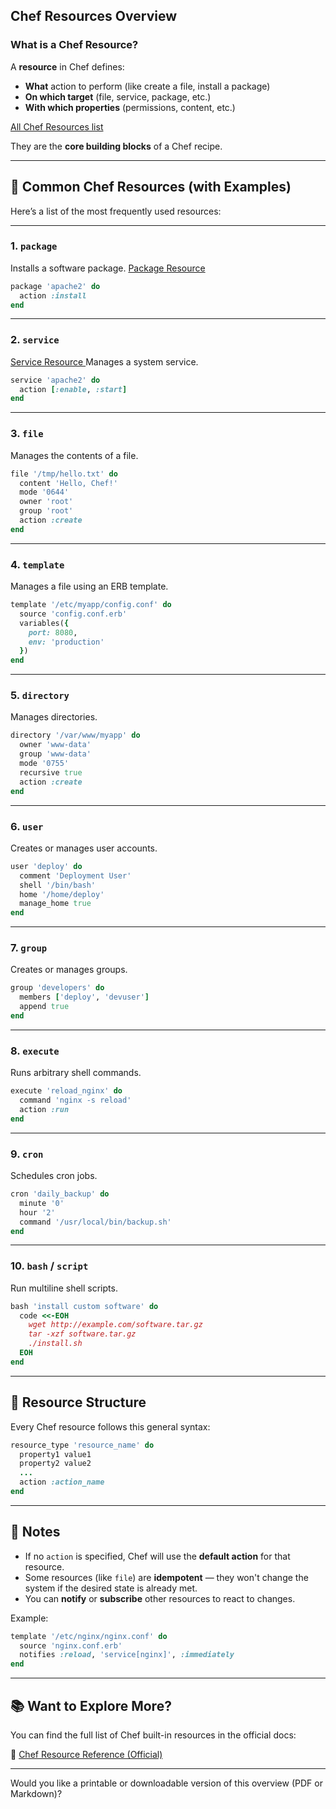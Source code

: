##  **Chef Resources Overview**

###  What is a Chef Resource?

A **resource** in Chef defines:

* **What** action to perform (like create a file, install a package)
* **On which target** (file, service, package, etc.)
* **With which properties** (permissions, content, etc.)

<a href="https://docs.chef.io/resources/">All Chef Resources list </a>

They are the **core building blocks** of a Chef recipe. 

---

## 🔧 Common Chef Resources (with Examples)

Here’s a list of the most frequently used resources:

---

### 1. **`package`**

Installs a software package. <a href=https://docs.chef.io/resources/package/ > Package Resource</a>

```ruby
package 'apache2' do
  action :install
end
```

---

### 2. **`service`**
<a href=https://docs.chef.io/resources/service/ > Service Resource </a>
Manages a system service.

```ruby
service 'apache2' do
  action [:enable, :start]
end
```

---

### 3. **`file`**

Manages the contents of a file.

```ruby
file '/tmp/hello.txt' do
  content 'Hello, Chef!'
  mode '0644'
  owner 'root'
  group 'root'
  action :create
end
```

---

### 4. **`template`**

Manages a file using an ERB template.

```ruby
template '/etc/myapp/config.conf' do
  source 'config.conf.erb'
  variables({
    port: 8080,
    env: 'production'
  })
end
```

---

### 5. **`directory`**

Manages directories.

```ruby
directory '/var/www/myapp' do
  owner 'www-data'
  group 'www-data'
  mode '0755'
  recursive true
  action :create
end
```

---

### 6. **`user`**

Creates or manages user accounts.

```ruby
user 'deploy' do
  comment 'Deployment User'
  shell '/bin/bash'
  home '/home/deploy'
  manage_home true
end
```

---

### 7. **`group`**

Creates or manages groups.

```ruby
group 'developers' do
  members ['deploy', 'devuser']
  append true
end
```

---

### 8. **`execute`**

Runs arbitrary shell commands.

```ruby
execute 'reload_nginx' do
  command 'nginx -s reload'
  action :run
end
```

---

### 9. **`cron`**

Schedules cron jobs.

```ruby
cron 'daily_backup' do
  minute '0'
  hour '2'
  command '/usr/local/bin/backup.sh'
end
```

---

### 10. **`bash` / `script`**

Run multiline shell scripts.

```ruby
bash 'install custom software' do
  code <<-EOH
    wget http://example.com/software.tar.gz
    tar -xzf software.tar.gz
    ./install.sh
  EOH
end
```

---

## 🧠 Resource Structure

Every Chef resource follows this general syntax:

```ruby
resource_type 'resource_name' do
  property1 value1
  property2 value2
  ...
  action :action_name
end
```

---

## 📌 Notes

* If no `action` is specified, Chef will use the **default action** for that resource.
* Some resources (like `file`) are **idempotent** — they won't change the system if the desired state is already met.
* You can **notify** or **subscribe** other resources to react to changes.

Example:

```ruby
template '/etc/nginx/nginx.conf' do
  source 'nginx.conf.erb'
  notifies :reload, 'service[nginx]', :immediately
end
```

---

## 📚 Want to Explore More?

You can find the full list of Chef built-in resources in the official docs:

🔗 [Chef Resource Reference (Official)](https://docs.chef.io/resources/)

---

Would you like a printable or downloadable version of this overview (PDF or Markdown)?
